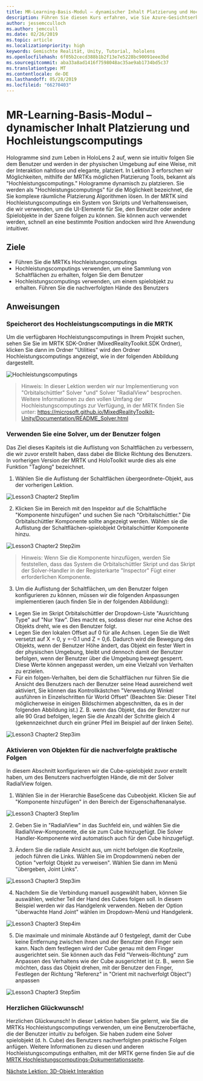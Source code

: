 ```yaml
---
title: MR-Learning-Basis-Modul – dynamischer Inhalt Platzierung und Hochleistungscomputings
description: Führen Sie diesen Kurs erfahren, wie Sie Azure-Gesichtserkennung innerhalb einer mixed Reality-Anwendung zu implementieren.
author: jessemcculloch
ms.author: jemccull
ms.date: 02/26/2019
ms.topic: article
ms.localizationpriority: high
keywords: Gemischte Realität, Unity, Tutorial, hololens
ms.openlocfilehash: 6f05b2cecd388b1b2f13e7e5228bc90091eee3bd
ms.sourcegitcommit: aba33a8ad1416f7598048ac35ae9ab1734bd5c37
ms.translationtype: MT
ms.contentlocale: de-DE
ms.lasthandoff: 05/28/2019
ms.locfileid: "66270403"
---
```

# <a name="mr-learning-base-module---dynamic-content-placement-and-solvers"></a>MR-Learning-Basis-Modul – dynamischer Inhalt Platzierung und Hochleistungscomputings

Hologramme sind zum Leben in HoloLens 2 auf, wenn sie intuitiv folgen Sie dem Benutzer und werden in der physischen Umgebung auf eine Weise, mit der Interaktion nahtlose und elegante, platziert. In Lektion 3 erforschen wir Möglichkeiten, mithilfe der MRTKs möglichen Platzierung Tools, bekannt als "Hochleistungscomputings." Hologramme dynamisch zu platzieren. Sie werden als "Hochleistungscomputings" für die Möglichkeit bezeichnet, die Sie komplexe räumliche Platzierung Algorithmen lösen. In der MRTK sind Hochleistungscomputings ein System von Skripts und Verhaltensweisen, die wir verwenden, um die UI-Elemente für Sie, den Benutzer oder andere Spielobjekte in der Szene folgen zu können. Sie können auch verwendet werden, schnell an eine bestimmte Position andocken wird Ihre Anwendung intuitiver. 

## <a name="objectives"></a>Ziele

* Führen Sie die MRTKs Hochleistungscomputings
* Hochleistungscomputings verwenden, um eine Sammlung von Schaltflächen zu erhalten, folgen Sie dem Benutzer
* Hochleistungscomputings verwenden, um einem spielobjekt zu erhalten. Führen Sie die nachverfolgten Hände des Benutzers

## <a name="instructions"></a>Anweisungen

### <a name="location-of-solvers-in-the-mrtk"></a>Speicherort des Hochleistungscomputings in die MRTK
 Um die verfügbaren Hochleistungscomputings in Ihrem Projekt suchen, sehen Sie Sie im MRTK SDK-Ordner (MixedRealityToolkit.SDK Ordner), klicken Sie dann im Ordner "Utilities" wird den Ordner Hochleistungscomputings angezeigt, wie in der folgenden Abbildung dargestellt.

![Hochleistungscomputings](images/lesson3_chapter1_step1im.PNG)

>Hinweis: In dieser Lektion werden wir nur Implementierung von "Orbitalschüttler" Solver "und" Solver "RadialView" besprochen. Weitere Informationen zu den vollen Umfang der Hochleistungscomputings zur Verfügung, in der MRTK finden Sie unter: https://microsoft.github.io/MixedRealityToolkit-Unity/Documentation/README_Solver.html

### <a name="use-a-solver-to-follow-the-user"></a>Verwenden Sie eine Solver, um der Benutzer folgen
Das Ziel dieses Kapitels ist die Auflistung von Schaltflächen zu verbessern, die wir zuvor erstellt haben, dass dabei die Blicke Richtung des Benutzers. In vorherigen Version der MRTK und HoloToolkit wurde dies als eine Funktion "Taglong" bezeichnet.

1. Wählen Sie die Auflistung der Schaltflächen übergeordnete-Objekt, aus der vorherigen Lektion.

![Lesson3 Chapter2 Step1im](images/Lesson3_chapter2_step1im.PNG)

2. Klicken Sie im Bereich mit den Inspektor auf die Schaltfläche "Komponente hinzufügen" und suchen Sie nach "Orbitalschüttler." Die Orbitalschüttler Komponente sollte angezeigt werden. Wählen sie die Auflistung der Schaltflächen-spielobjekt Orbitalschüttler Komponente hinzu.

![Lesson3 Chapter2 Step2im](images/Lesson3_Chapter2_step2im.PNG)

>Hinweis: Wenn Sie die Komponente hinzufügen, werden Sie feststellen, dass das System die Orbitalschüttler Skript und das Skript der Solver-Handler in der Registerkarte "Inspector" Fügt einer erforderlichen Komponente. 

3. Um die Auflistung der Schaltflächen, um den Benutzer folgen konfigurieren zu können, müssen wir die folgenden Anpassungen implementieren (auch finden Sie in der folgenden Abbildung):
- Legen Sie im Skript Orbitalschüttler der Dropdown-Liste "Ausrichtung Type" auf "Nur Yaw". Dies macht es, sodass dieser nur eine Achse des Objekts dreht, wie es den Benutzer folgt.
- Legen Sie den lokalen Offset auf 0 für alle Achsen. Legen Sie die Welt versetzt auf X = 0, y =-0.1 und Z = 0,6. Dadurch wird die Bewegung des Objekts, wenn der Benutzer Höhe ändert, das Objekt ein fester Wert in der physischen Umgebung, bleibt und dennoch damit der Benutzer befolgen, wenn der Benutzer über die Umgebung bewegt gesperrt. Diese Werte können angepasst werden, um eine Vielzahl von Verhalten zu erzielen.
- Für ein folgen-Verhalten, bei dem die Schaltflächen nur führen Sie die Ansicht des Benutzers nach der Benutzer seine Head ausreichend weit aktiviert, Sie können das Kontrollkästchen "Verwendung Winkel ausführen in Einzelschritten für World Offset" (Beachten Sie: Dieser Titel möglicherweise in einigen Bildschirmen abgeschnitten, da es in der folgenden Abbildung ist.) Z. B. wenn das Objekt, das der Benutzer nur alle 90 Grad befolgen, legen Sie die Anzahl der Schritte gleich 4 (gekennzeichnet durch ein grüner Pfeil im Beispiel auf der linken Seite). 

![Lesson3 Chapter2 Step3im](images/Lesson3_chapter2_step3im.PNG)

### <a name="enabling-objects-to-follow-tracked-hands"></a>Aktivieren von Objekten für die nachverfolgte praktische Folgen

In diesem Abschnitt konfigurieren wir die Cube-spielobjekt zuvor erstellt haben, um des Benutzers nachverfolgten Hände, die mit der Solver RadialView folgen.

1. Wählen Sie in der Hierarchie BaseScene das Cubeobjekt. Klicken Sie auf "Komponente hinzufügen" in den Bereich der Eigenschaftenanalyse. 

![Lesson3 Chapter3 Step1im](images/Lesson3_Chapter3_step1im.PNG)

2. Geben Sie in "RadialView" in das Suchfeld ein, und wählen Sie die RadialView-Komponente, die sie zum Cube hinzugefügt. Die Solver Handler-Komponente wird automatisch auch für den Cube hinzugefügt.

3. Ändern Sie die radiale Ansicht aus, um nicht befolgen die Kopfzeile, jedoch führen die Links. Wählen Sie im Dropdownmenü neben der Option "verfolgt Objekt zu verweisen". Wählen Sie dann im Menü "übergeben, Joint Links".

![Lesson3 Chapter3 Step3im](images/Lesson3_chapter3_step3im.PNG)

4. Nachdem Sie die Verbindung manuell ausgewählt haben, können Sie auswählen, welcher Teil der Hand des Cubes folgen soll. In diesem Beispiel werden wir das Handgelenk verwenden. Neben der Option "überwachte Hand Joint" wählen im Dropdown-Menü und Handgelenk. 

![Lesson3 Chapter3 Step4im](images/Lesson3_chapter3_step4im.PNG)

5. Die maximale und minimale Abstände auf 0 festgelegt, damit der Cube keine Entfernung zwischen ihnen und der Benutzer den Finger sein kann. Nach dem festlegen wird der Cube genau mit dem Finger ausgerichtet sein. Sie können auch das Feld "Verweis-Richtung" zum Anpassen des Verhaltens wie der Cube ausgerichtet ist (z. B., wenn Sie möchten, dass das Objekt drehen, mit der Benutzer den Finger, Festlegen der Richtung "Referenz" in "Orient mit nachverfolgt Object") anpassen

![Lesson3 Chapter3 Step5im](images/Lesson3_chapter3_step5im.PNG)

### <a name="congratulations"></a>Herzlichen Glückwunsch!
Herzlichen Glückwunsch! In dieser Lektion haben Sie gelernt, wie Sie die MRTKs Hochleistungscomputings verwenden, um eine Benutzeroberfläche, die der Benutzer intuitiv zu befolgen. Sie haben zudem eine Solver spielobjekt (d. h. Cube) des Benutzers nachverfolgten praktische Folgen anfügen. Weitere Informationen zu diesen und anderen Hochleistungscomputings enthalten, mit der MRTK gerne finden Sie auf die [MRTK Hochleistungscomputings-Dokumentationsseite](https://microsoft.github.io/MixedRealityToolkit-Unity/Documentation/README_Solver.html).

[Nächste Lektion: 3D-Objekt Interaktion](mrlearning-base-ch4.md)

